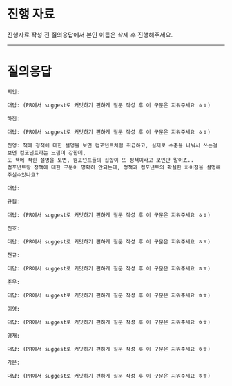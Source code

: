# 진행 자료

진행자료 작성 전 질의응답에서 본인 이름은 삭제 후 진행해주세요.

---

# 질의응답

```text
지인:

대답: (PR에서 suggest로 커밋하기 편하게 질문 작성 후 이 구문은 지워주세요 ㅎㅎ)
```

```text
하진:

대답: (PR에서 suggest로 커밋하기 편하게 질문 작성 후 이 구문은 지워주세요 ㅎㅎ)
```

```text
진영: 책에 정책에 대한 설명을 보면 컴포넌트처럼 취급하고, 실제로 수준을 나눠서 쓰는걸 보면 컴포넌트라는 느낌이 강한데,
또 책에 적힌 설명을 보면, 컴포넌트들의 집합이 또 정책이라고 보인단 말이죠..
컴포넌트랑 정책에 대한 구분이 명확히 안되는데, 정책과 컴포넌트의 확실한 차이점을 설명해주실수있나요?

대답: 

```

```text
규훤:

대답: (PR에서 suggest로 커밋하기 편하게 질문 작성 후 이 구문은 지워주세요 ㅎㅎ)
```

```text
진호:

대답: (PR에서 suggest로 커밋하기 편하게 질문 작성 후 이 구문은 지워주세요 ㅎㅎ)
```

```text
천규:

대답: (PR에서 suggest로 커밋하기 편하게 질문 작성 후 이 구문은 지워주세요 ㅎㅎ)
```

```text
준우:

대답: (PR에서 suggest로 커밋하기 편하게 질문 작성 후 이 구문은 지워주세요 ㅎㅎ)
```

```text
이영:

대답: (PR에서 suggest로 커밋하기 편하게 질문 작성 후 이 구문은 지워주세요 ㅎㅎ)
```

```text
영재:

대답: (PR에서 suggest로 커밋하기 편하게 질문 작성 후 이 구문은 지워주세요 ㅎㅎ)
```

```text
가온:

대답: (PR에서 suggest로 커밋하기 편하게 질문 작성 후 이 구문은 지워주세요 ㅎㅎ)
```
